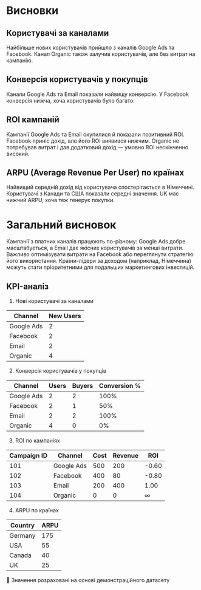 # Висновки

## Користувачі за каналами

Найбільше нових користувачів прийшло з каналів Google Ads та Facebook.
Канал Organic також залучив користувачів, але без витрат на кампанію.

## Конверсія користувачів у покупців

Канали Google Ads та Email показали найвищу конверсію.
У Facebook конверсія нижча, хоча користувачів було багато.

## ROI кампаній

Кампанії Google Ads та Email окупилися й показали позитивний ROI.
Facebook приніс дохід, але його ROI виявився нижчим.
Organic не потребував витрат і дав додатковий дохід — умовно ROI нескінченно високий.

## ARPU (Average Revenue Per User) по країнах

Найвищий середній дохід від користувача спостерігається в Німеччині.
Користувачі з Канади та США показали середні значення.
UK має нижчий ARPU, хоча теж генерує покупки.

# Загальний висновок

Кампанії з платних каналів працюють по-різному: Google Ads добре масштабується, а Email дає якісних користувачів за менші витрати.
Важливо оптимізувати витрати на Facebook або переглянути стратегію його використання.
Країни-лідери за доходом (наприклад, Німеччина) можуть стати пріоритетними для подальших маркетингових інвестицій.

## KPI-аналіз
1. Нові користувачі за каналами

| Channel    | New Users |
| ---------- | --------- |
| Google Ads | 2         |
| Facebook   | 2         |
| Email      | 2         |
| Organic    | 4         |

2. Конверсія користувачів у покупців
   
| Channel    | Users | Buyers | Conversion % |
| ---------- | ----- | ------ | ------------ |
| Google Ads | 2     | 2      | 100%         |
| Facebook   | 2     | 1      | 50%          |
| Email      | 2     | 2      | 100%         |
| Organic    | 4     | 0      | 0%           |

3. ROI по кампаніях
   
| Campaign ID | Channel    | Cost | Revenue | ROI   |
| ----------- | ---------- | ---- | ------- | ----- |
| 101         | Google Ads | 500  | 200     | -0.60 |
| 102         | Facebook   | 400  | 80      | -0.80 |
| 103         | Email      | 200  | 400     | 1.00  |
| 104         | Organic    | 0    | 0       | ∞     |

4. ARPU по країнах
   
| Country | ARPU |
| ------- | ---- |
| Germany | 175  |
| USA     | 55   |
| Canada  | 40   |
| UK      | 25   |

📌 Значення розраховані на основі демонстраційного датасету
